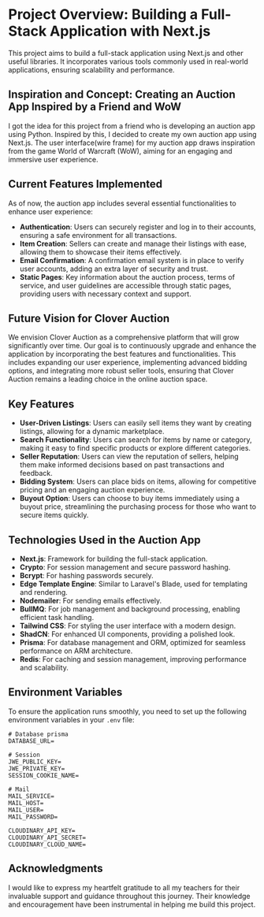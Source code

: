 # Project Overview: Building a Full-Stack Application with Next.js

This project aims to build a full-stack application using Next.js and other useful libraries. It incorporates various tools commonly used in real-world applications, ensuring scalability and performance.

## Inspiration and Concept: Creating an Auction App Inspired by a Friend and WoW

I got the idea for this project from a friend who is developing an auction app using Python. Inspired by this, I decided to create my own auction app using Next.js. The user interface(wire frame) for my auction app draws inspiration from the game World of Warcraft (WoW), aiming for an engaging and immersive user experience.

## Current Features Implemented

As of now, the auction app includes several essential functionalities to enhance user experience:

-   **Authentication**: Users can securely register and log in to their accounts, ensuring a safe environment for all transactions.
-   **Item Creation**: Sellers can create and manage their listings with ease, allowing them to showcase their items effectively.
-   **Email Confirmation**: A confirmation email system is in place to verify user accounts, adding an extra layer of security and trust.
-   **Static Pages**: Key information about the auction process, terms of service, and user guidelines are accessible through static pages, providing users with necessary context and support.

## Future Vision for Clover Auction

We envision Clover Auction as a comprehensive platform that will grow significantly over time. Our goal is to continuously upgrade and enhance the application by incorporating the best features and functionalities. This includes expanding our user experience, implementing advanced bidding options, and integrating more robust seller tools, ensuring that Clover Auction remains a leading choice in the online auction space.

## Key Features

-   **User-Driven Listings**: Users can easily sell items they want by creating listings, allowing for a dynamic marketplace.
-   **Search Functionality**: Users can search for items by name or category, making it easy to find specific products or explore different categories.
-   **Seller Reputation**: Users can view the reputation of sellers, helping them make informed decisions based on past transactions and feedback.
-   **Bidding System**: Users can place bids on items, allowing for competitive pricing and an engaging auction experience.
-   **Buyout Option**: Users can choose to buy items immediately using a buyout price, streamlining the purchasing process for those who want to secure items quickly.

## Technologies Used in the Auction App

-   **Next.js**: Framework for building the full-stack application.
-   **Crypto**: For session management and secure password hashing.
-   **Bcrypt**: For hashing passwords securely.
-   **Edge Template Engine**: Similar to Laravel's Blade, used for templating and rendering.
-   **Nodemailer**: For sending emails effectively.
-   **BullMQ**: For job management and background processing, enabling efficient task handling.
-   **Tailwind CSS**: For styling the user interface with a modern design.
-   **ShadCN**: For enhanced UI components, providing a polished look.
-   **Prisma**: For database management and ORM, optimized for seamless performance on ARM architecture.
-   **Redis**: For caching and session management, improving performance and scalability.

## Environment Variables

To ensure the application runs smoothly, you need to set up the following environment variables in your `.env` file:

```plaintext
# Database prisma
DATABASE_URL=

# Session
JWE_PUBLIC_KEY=
JWE_PRIVATE_KEY=
SESSION_COOKIE_NAME=

# Mail
MAIL_SERVICE=
MAIL_HOST=
MAIL_USER=
MAIL_PASSWORD=

CLOUDINARY_API_KEY=
CLOUDINARY_API_SECRET=
CLOUDINARY_CLOUD_NAME=
```

## Acknowledgments

I would like to express my heartfelt gratitude to all my teachers for their invaluable support and guidance throughout this journey. Their knowledge and encouragement have been instrumental in helping me build this project.
